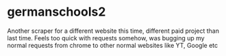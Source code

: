 # germanschools2

Another scraper for a different website this time, different paid project than last time. Feels too quick with requests somehow, was bugging up my normal requests from chrome to other normal websites like YT, Google etc
